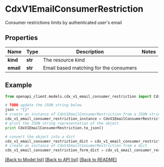 # CdxV1EmailConsumerRestriction

Consumer restrictions limits by authenticated user's email

## Properties
Name | Type | Description | Notes
------------ | ------------- | ------------- | -------------
**kind** | **str** | The resource kind | 
**email** | **str** | Email based matching for the consumers | 

## Example

```python
from openapi_client.models.cdx_v1_email_consumer_restriction import CdxV1EmailConsumerRestriction

# TODO update the JSON string below
json = "{}"
# create an instance of CdxV1EmailConsumerRestriction from a JSON string
cdx_v1_email_consumer_restriction_instance = CdxV1EmailConsumerRestriction.from_json(json)
# print the JSON string representation of the object
print CdxV1EmailConsumerRestriction.to_json()

# convert the object into a dict
cdx_v1_email_consumer_restriction_dict = cdx_v1_email_consumer_restriction_instance.to_dict()
# create an instance of CdxV1EmailConsumerRestriction from a dict
cdx_v1_email_consumer_restriction_form_dict = cdx_v1_email_consumer_restriction.from_dict(cdx_v1_email_consumer_restriction_dict)
```
[[Back to Model list]](../ccloud/README.md#documentation-for-models) [[Back to API list]](../ccloud/README.md#documentation-for-api-endpoints) [[Back to README]](../ccloud/README.md)


